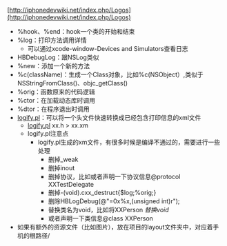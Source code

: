 [http://iphonedevwiki.net/index.php/Logos](http://iphonedevwiki.net/index.php/Logos)

- %hook、%end：hook一个类的开始和结束
- %log：打印方法调用详情
    - 可以通过xcode-window-Devices and Simulators查看日志
- HBDebugLog：跟NSLog类似
- %new：添加一个新的方法
- %c(className)：生成一个Class对象，比如%c(NSObject）,类似于NSStringFromClass()、objc_getClass()
- %orig：函数原来的代码逻辑
- %ctor：在加载动态库时调用
- %dtor：在程序退出时调用
- [logify.pl](http://logify.pl/)：可以将一个头文件快速转换成已经包含打印信息的xml文件
    - [logify.pl](http://logify.pl/) xx.h > xx.xm
    - logify.pl注意点
        - logify.pl生成的xm文件，有很多时候是编译不通过的，需要进行一些处理
            - 删掉_weak
            - 删掉inout
            - 删掉协议，比如或者声明一下协议信息@protocol XXTestDelegate
            - 删掉-(void).cxx_destruct{$log;%orig;}
            - 删除HBLogDebug(@"=0x%x,(unsigned int)r");
            - 替换类名为void，比如将XXPerson *替换void*
            - 或者声明一下类信息@class XXPerson
- 如果有额外的资源文件（比如图片），放在项目的layout文件夹中，对应着手机的根路径/
